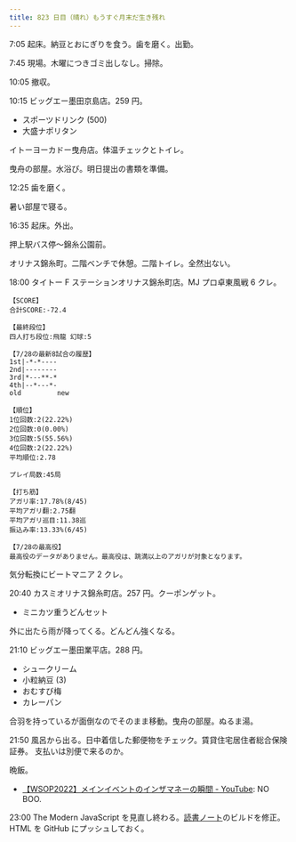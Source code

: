 ```yaml
---
title: 823 日目（晴れ）もうすぐ月末だ生き残れ
---
```


7:05 起床。納豆とおにぎりを食う。歯を磨く。出勤。

7:45 現場。木曜につきゴミ出しなし。掃除。

10:05 撤収。

10:15 ビッグエー墨田京島店。259 円。

* スポーツドリンク (500)
* 大盛ナポリタン

イトーヨーカドー曳舟店。体温チェックとトイレ。

曳舟の部屋。水浴び。明日提出の書類を準備。

12:25 歯を磨く。

暑い部屋で寝る。

16:35 起床。外出。

押上駅バス停～錦糸公園前。

オリナス錦糸町。二階ベンチで休憩。二階トイレ。全然出ない。

18:00 タイトー F ステーションオリナス錦糸町店。MJ プロ卓東風戦 6 クレ。

```text
【SCORE】
合計SCORE:-72.4

【最終段位】
四人打ち段位:飛龍 幻球:5

【7/28の最新8試合の履歴】
1st|-*-*----
2nd|--------
3rd|*---**-*
4th|--*---*-
old         new

【順位】
1位回数:2(22.22%)
2位回数:0(0.00%)
3位回数:5(55.56%)
4位回数:2(22.22%)
平均順位:2.78

プレイ局数:45局

【打ち筋】
アガリ率:17.78%(8/45)
平均アガリ翻:2.75翻
平均アガリ巡目:11.38巡
振込み率:13.33%(6/45)

【7/28の最高役】
最高役のデータがありません。最高役は、跳満以上のアガリが対象となります。
```

気分転換にビートマニア 2 クレ。

20:40 カスミオリナス錦糸町店。257 円。クーポンゲット。

* ミニカツ重うどんセット

外に出たら雨が降ってくる。どんどん強くなる。

21:10 ビッグエー墨田業平店。288 円。

* シュークリーム
* 小粒納豆 (3)
* おむすび梅
* カレーパン

合羽を持っているが面倒なのでそのまま移動。曳舟の部屋。ぬるま湯。

21:50 風呂から出る。日中着信した郵便物をチェック。賃貸住宅居住者総合保険証券。
支払いは別便で来るのか。

晩飯。

* [【WSOP2022】メインイベントのインザマネーの瞬間 - YouTube](https://www.youtube.com/watch?v=dltyErb9IVg):
  NO BOO.

23:00 The Modern JavaScript を見直し終わる。[読書ノート][note]のビルドを修正。HTML を GitHub にプッシュしておく。

[note]: https://showa-yojyo.github.io/notebook/

